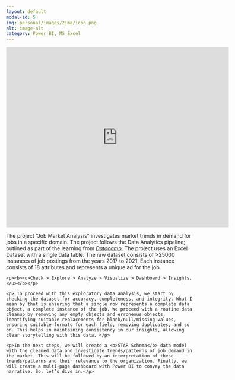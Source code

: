 ```yaml
---
layout: default
modal-id: 5
img: personal/images/2jma/icon.png
alt: image-alt
category: Power BI, MS Excel
---
```


<iframe title="Project_5" width="600" height="486" src="https://app.powerbi.com/view?r=eyJrIjoiZmI1MzZiNTAtYWVmOC00NTM1LWFhNjQtNzQwNGUwMjkzZGQwIiwidCI6Ijg0N2I0NjNlLWZmOTgtNGMyYy05NzRhLWZjMDUwZDIxZjNiNSJ9&embedImagePlaceholder=true&pageName=ReportSection" frameborder="0" allowFullScreen="true"></iframe>

<style type="text/css">
.tg  {border-collapse:collapse;border-spacing:0;width:auto;height:auto;}
.tg td{border-color:black;border-style:solid;border-width:1px;font-size:12px;
  overflow:hidden;padding:10px 5px;word-break:normal;}
.tg th{border-color:black;border-style:solid;border-width:1px;font-size:12px;
  font-weight:normal;overflow:hidden;padding:10px 5px;word-break:normal;}
.tg .tg-cly1{text-align:left;vertical-align:middle}
.tg .tg-99ka{background-color:#D9E1F2;font-weight:bold;text-align:left;vertical-align:middle}
.responsive {width:auto;height:auto}
</style>

<div>
	<p>The project “Job Market Analysis” investigates market trends in demand for jobs in a specific domain. The project follows the Data Analytics pipeline; outlined as part of the learning from <em><a href="https://app.datacamp.com/learn">Datacamp</a></em>. The project uses an Excel Dataset with a single data table. The raw dataset consists of >25000 instances of job postings from the years 2017 to 2021. Each instance consists of 18 attributes and represents a unique ad for the job.</p>
   
	<p><b><u>Check > Explore > Analyze > Visualize > Dashboard > Insights.</u></b></p>

	<p> To proceed with this exploratory data analysis, we start by checking the dataset for accuracy, completeness, and integrity. What I mean by that is ensuring that a single row represents a complete data object, a complete instance of the job. We proceed with a routine data cleanup by removing any empty objects and erroneous objects, identifying suitable replacements for blank/null/missing values, ensuring suitable formats for each field, removing duplicates, and so on. This helps in maintaining consistency in our insights, allowing clear storytelling with this data. </p>
	
	<p>In the next steps, we will create a <b>STAR Schema</b> data model with the cleaned data and investigate trends/patterns of job demand in the market. This will be followed by an interpretation of these trends/patterns and their relevance to the organization. Finally, we will create a multi-page dashboard with Power BI to convey the data narrative. So, let’s dive in.</p>



